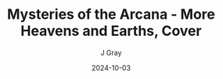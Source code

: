 ---
title: 'Mysteries of the Arcana - More Heavens and Earths, Cover'
alt: 'Mysteries of the Arcana'
date: '2024-10-03'
author: 'J Gray'
artist: 'Keira'
---